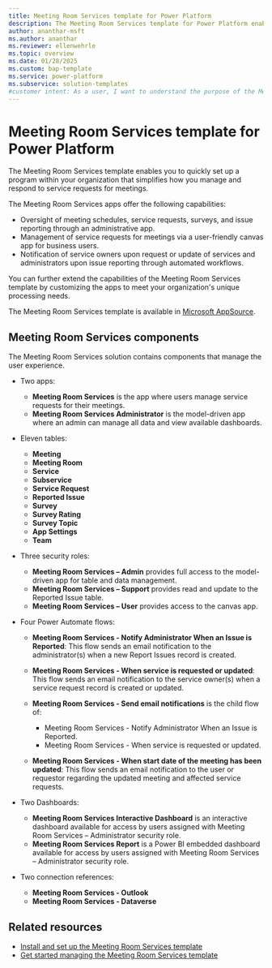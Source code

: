 ```yaml
---
title: Meeting Room Services template for Power Platform
description: The Meeting Room Services template for Power Platform enables you to easily set up a program that allows employees to submit expenses for reimbursement
author: ananthar-msft
ms.author: ananthar
ms.reviewer: ellenwehrle
ms.topic: overview
ms.date: 01/28/2025
ms.custom: bap-template
ms.service: power-platform
ms.subservice: solution-templates
#customer intent: As a user, I want to understand the purpose of the Meeting Room Services template so that I can use it effectively.
---
```


# Meeting Room Services template for Power Platform

The Meeting Room Services template enables you to quickly set up a program within your organization that simplifies how you manage and respond to service requests for meetings.

The Meeting Room Services apps offer the following capabilities:

- Oversight of meeting schedules, service requests, surveys, and issue reporting through an administrative app.
- Management of service requests for meetings via a user-friendly canvas app for business users.
- Notification of service owners upon request or update of services and administrators upon issue reporting through automated workflows.

You can further extend the capabilities of the Meeting Room Services template by customizing the apps to meet your organization's unique processing needs.

The Meeting Room Services template is available in [Microsoft AppSource](https://aka.ms/AccessMeetingRoomSvcsReqTemplate).

## Meeting Room Services components

The Meeting Room Services solution contains components that manage the user experience.

- Two apps:
  - **Meeting Room Services** is the app where users manage service requests for their meetings.
  - **Meeting Room Services Administrator** is the model-driven app where an admin can manage all data and view available dashboards.

- Eleven tables:

  - **Meeting**
  - **Meeting Room**
  - **Service**
  - **Subservice**
  - **Service Request**
  - **Reported Issue**
  - **Survey**
  - **Survey Rating**
  - **Survey Topic**
  - **App Settings**
  - **Team**

- Three security roles:

  - **Meeting Room Services – Admin** provides full access to the model-driven app for table and data management.
  - **Meeting Room Services – Support** provides read and update to the Reported Issue table.
  - **Meeting Room Services – User** provides access to the canvas app.

- Four Power Automate flows:

  - **Meeting Room Services - Notify Administrator When an Issue is Reported**: This flow sends an email notification to the administrator(s) when a new Report Issues record is created.
  - **Meeting Room Services - When service is requested or updated**: This flow  sends an email notification to the service owner(s) when a service request record is created or updated.
  - **Meeting Room Services - Send email notifications** is the child flow of:

    - Meeting Room Services - Notify Administrator When an Issue is Reported.
    - Meeting Room Services - When service is requested or updated.

  - **Meeting Room Services - When start date of the meeting has been updated**: This flow sends an email notification to the user or requestor regarding the updated meeting and affected service requests.

- Two Dashboards:

  - **Meeting Room Services Interactive Dashboard** is an interactive dashboard available for access by users assigned with Meeting Room Services – Administrator security role.
  - **Meeting Room Services Report** is a Power BI embedded dashboard available for access by users assigned with Meeting Room Services – Administrator security role.

- Two connection references:

  - **Meeting Room Services - Outlook**
  - **Meeting Room Services - Dataverse**

## Related resources

- [Install and set up the Meeting Room Services template](install-and-set-up.md)
- [Get started managing the Meeting Room Services template](manage.md)
